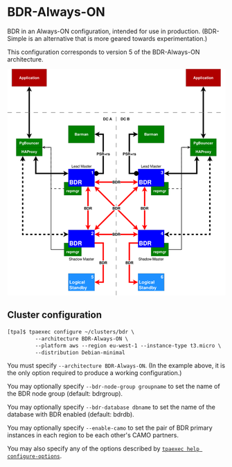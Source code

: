 # BDR-Always-ON

BDR in an Always-ON configuration, intended for use in production.
(BDR-Simple is an alternative that is more geared towards
experimentation.)

This configuration corresponds to version 5 of the BDR-Always-ON
architecture.

![BDR-Always-ON cluster](images/bdr-always-on.png)

## Cluster configuration

```
[tpa]$ tpaexec configure ~/clusters/bdr \
         --architecture BDR-Always-ON \
         --platform aws --region eu-west-1 --instance-type t3.micro \
         --distribution Debian-minimal
```

You must specify ``--architecture BDR-Always-ON``. (In the example
above, it is the only option required to produce a working
configuration.)

You may optionally specify ``--bdr-node-group groupname`` to set the
name of the BDR node group (default: bdrgroup).

You may optionally specify ``--bdr-database dbname`` to set the name of
the database with BDR enabled (default: bdrdb).

You may optionally specify ``--enable-camo`` to set the pair of BDR
primary instances in each region to be each other's CAMO partners.

You may also specify any of the options described by
[``tpaexec help configure-options``](tpaexec-configure.md).

